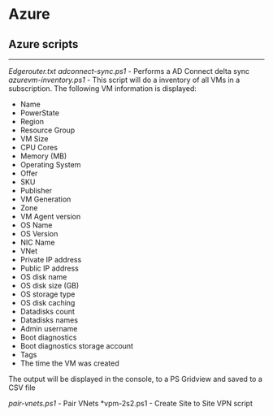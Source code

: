 # Azure

## Azure scripts
---
*Edgerouter.txt*
*adconnect-sync.ps1* - Performs a AD Connect delta sync
*azurevm-inventory.ps1* - This script will do a inventory of all VMs in a subscription. The following VM information is displayed: 
  - Name
  - PowerState
  - Region
  - Resource Group
  - VM Size
  - CPU Cores
  - Memory (MB)
  - Operating System
  - Offer
  - SKU
  - Publisher
  - VM Generation
  - Zone
  - VM Agent version
  - OS Name
  - OS Version
  - NIC Name
  - VNet
  - Private IP address
  - Public IP address
  - OS disk name
  - OS disk size (GB)
  - OS storage type
  - OS disk caching
  - Datadisks count
  - Datadisks names
  - Admin username
  - Boot diagnostics
  - Boot diagnostics storage account
  - Tags
  - The time the VM was created

The output will be displayed in the console, to a PS Gridview and saved to a CSV file

*pair-vnets.ps1* - Pair VNets
*vpm-2s2.ps1 - Create Site to Site VPN script
